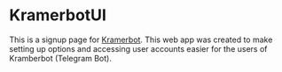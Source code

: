 # KramerbotUI 

This is a signup page for [Kramerbot](https://www.github.com/intothevoid/kramerbot). This web app was created to make setting up 
options and accessing user accounts easier for the users of Kramberbot (Telegram Bot).
